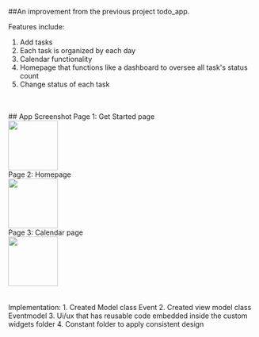 ##An improvement from the previous project todo_app.

Features include: 
1. Add tasks
2. Each task is organized by each day
3. Calendar functionality
4. Homepage that functions like a dashboard to oversee all task's status count
5. Change status of each task
<br />
<br />
## App Screenshot 
Page 1: Get Started page<br />
<img src="https://github.com/ujaiahmad/task-manager/assets/25504609/c08b791c-e7f5-4f04-b504-f202541fdb56" width="100"><br />
Page 2: Homepage<br />
<img src="https://github.com/ujaiahmad/task-manager/assets/25504609/bdad8c65-43c5-4540-809f-f03558a8a0b4" width="100"><br />
Page 3: Calendar page<br />
<img src="https://github.com/ujaiahmad/task-manager/assets/25504609/8836d184-c46c-4e42-b46b-a755ab084f27" width="100"><br />
<br />
<br />
Implementation:
1. Created Model class Event
2. Created view model class Eventmodel
3. Ui/ux that has reusable code embedded inside the custom widgets folder
4. Constant folder to apply consistent design 
